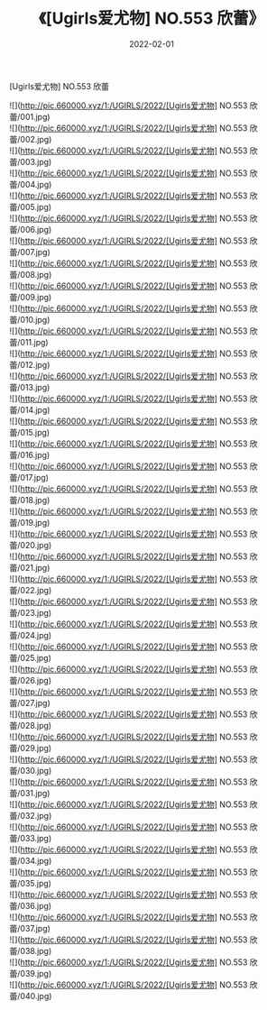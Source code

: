 ﻿---
layout: post
title:  《[Ugirls爱尤物] NO.553 欣蕾》
date:   2022-02-01
img: http://pic.660000.xyz/1:/UGIRLS/2022/[Ugirls爱尤物] NO.553 欣蕾/000.jpg
categories: [美女, 清纯, 唯美]
---

[Ugirls爱尤物] NO.553 欣蕾

 ![](http://pic.660000.xyz/1:/UGIRLS/2022/[Ugirls爱尤物] NO.553 欣蕾/001.jpg) <br>![](http://pic.660000.xyz/1:/UGIRLS/2022/[Ugirls爱尤物] NO.553 欣蕾/002.jpg) <br>![](http://pic.660000.xyz/1:/UGIRLS/2022/[Ugirls爱尤物] NO.553 欣蕾/003.jpg) <br>![](http://pic.660000.xyz/1:/UGIRLS/2022/[Ugirls爱尤物] NO.553 欣蕾/004.jpg) <br>![](http://pic.660000.xyz/1:/UGIRLS/2022/[Ugirls爱尤物] NO.553 欣蕾/005.jpg) <br>![](http://pic.660000.xyz/1:/UGIRLS/2022/[Ugirls爱尤物] NO.553 欣蕾/006.jpg) <br>![](http://pic.660000.xyz/1:/UGIRLS/2022/[Ugirls爱尤物] NO.553 欣蕾/007.jpg) <br>![](http://pic.660000.xyz/1:/UGIRLS/2022/[Ugirls爱尤物] NO.553 欣蕾/008.jpg) <br>![](http://pic.660000.xyz/1:/UGIRLS/2022/[Ugirls爱尤物] NO.553 欣蕾/009.jpg) <br>![](http://pic.660000.xyz/1:/UGIRLS/2022/[Ugirls爱尤物] NO.553 欣蕾/010.jpg) <br>![](http://pic.660000.xyz/1:/UGIRLS/2022/[Ugirls爱尤物] NO.553 欣蕾/011.jpg) <br>![](http://pic.660000.xyz/1:/UGIRLS/2022/[Ugirls爱尤物] NO.553 欣蕾/012.jpg) <br>![](http://pic.660000.xyz/1:/UGIRLS/2022/[Ugirls爱尤物] NO.553 欣蕾/013.jpg) <br>![](http://pic.660000.xyz/1:/UGIRLS/2022/[Ugirls爱尤物] NO.553 欣蕾/014.jpg) <br>![](http://pic.660000.xyz/1:/UGIRLS/2022/[Ugirls爱尤物] NO.553 欣蕾/015.jpg) <br>![](http://pic.660000.xyz/1:/UGIRLS/2022/[Ugirls爱尤物] NO.553 欣蕾/016.jpg) <br>![](http://pic.660000.xyz/1:/UGIRLS/2022/[Ugirls爱尤物] NO.553 欣蕾/017.jpg) <br>![](http://pic.660000.xyz/1:/UGIRLS/2022/[Ugirls爱尤物] NO.553 欣蕾/018.jpg) <br>![](http://pic.660000.xyz/1:/UGIRLS/2022/[Ugirls爱尤物] NO.553 欣蕾/019.jpg) <br>![](http://pic.660000.xyz/1:/UGIRLS/2022/[Ugirls爱尤物] NO.553 欣蕾/020.jpg) <br>![](http://pic.660000.xyz/1:/UGIRLS/2022/[Ugirls爱尤物] NO.553 欣蕾/021.jpg) <br>![](http://pic.660000.xyz/1:/UGIRLS/2022/[Ugirls爱尤物] NO.553 欣蕾/022.jpg) <br>![](http://pic.660000.xyz/1:/UGIRLS/2022/[Ugirls爱尤物] NO.553 欣蕾/023.jpg) <br>![](http://pic.660000.xyz/1:/UGIRLS/2022/[Ugirls爱尤物] NO.553 欣蕾/024.jpg) <br>![](http://pic.660000.xyz/1:/UGIRLS/2022/[Ugirls爱尤物] NO.553 欣蕾/025.jpg) <br>![](http://pic.660000.xyz/1:/UGIRLS/2022/[Ugirls爱尤物] NO.553 欣蕾/026.jpg) <br>![](http://pic.660000.xyz/1:/UGIRLS/2022/[Ugirls爱尤物] NO.553 欣蕾/027.jpg) <br>![](http://pic.660000.xyz/1:/UGIRLS/2022/[Ugirls爱尤物] NO.553 欣蕾/028.jpg) <br>![](http://pic.660000.xyz/1:/UGIRLS/2022/[Ugirls爱尤物] NO.553 欣蕾/029.jpg) <br>![](http://pic.660000.xyz/1:/UGIRLS/2022/[Ugirls爱尤物] NO.553 欣蕾/030.jpg) <br>![](http://pic.660000.xyz/1:/UGIRLS/2022/[Ugirls爱尤物] NO.553 欣蕾/031.jpg) <br>![](http://pic.660000.xyz/1:/UGIRLS/2022/[Ugirls爱尤物] NO.553 欣蕾/032.jpg) <br>![](http://pic.660000.xyz/1:/UGIRLS/2022/[Ugirls爱尤物] NO.553 欣蕾/033.jpg) <br>![](http://pic.660000.xyz/1:/UGIRLS/2022/[Ugirls爱尤物] NO.553 欣蕾/034.jpg) <br>![](http://pic.660000.xyz/1:/UGIRLS/2022/[Ugirls爱尤物] NO.553 欣蕾/035.jpg) <br>![](http://pic.660000.xyz/1:/UGIRLS/2022/[Ugirls爱尤物] NO.553 欣蕾/036.jpg) <br>![](http://pic.660000.xyz/1:/UGIRLS/2022/[Ugirls爱尤物] NO.553 欣蕾/037.jpg) <br>![](http://pic.660000.xyz/1:/UGIRLS/2022/[Ugirls爱尤物] NO.553 欣蕾/038.jpg) <br>![](http://pic.660000.xyz/1:/UGIRLS/2022/[Ugirls爱尤物] NO.553 欣蕾/039.jpg) <br>![](http://pic.660000.xyz/1:/UGIRLS/2022/[Ugirls爱尤物] NO.553 欣蕾/040.jpg) <br>